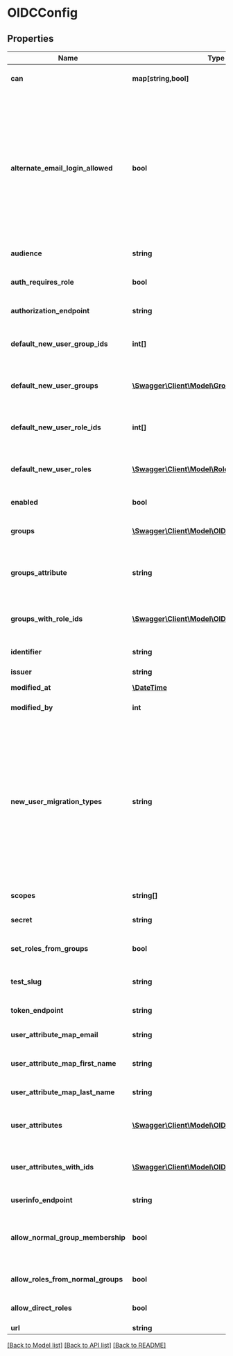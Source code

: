 # OIDCConfig

## Properties
Name | Type | Description | Notes
------------ | ------------- | ------------- | -------------
**can** | **map[string,bool]** | Operations the current user is able to perform on this object | [optional] 
**alternate_email_login_allowed** | **bool** | Allow alternate email-based login via &#39;/login/email&#39; for admins and for specified users with the &#39;login_special_email&#39; permission. This option is useful as a fallback during ldap setup, if ldap config problems occur later, or if you need to support some users who are not in your ldap directory. Looker email/password logins are always disabled for regular users when ldap is enabled. | [optional] 
**audience** | **string** | OpenID Provider Audience | [optional] 
**auth_requires_role** | **bool** | Users will not be allowed to login at all unless a role for them is found in OIDC if set to true | [optional] 
**authorization_endpoint** | **string** | OpenID Provider Authorization Url | [optional] 
**default_new_user_group_ids** | **int[]** | (Write-Only) Array of ids of groups that will be applied to new users the first time they login via OIDC | [optional] 
**default_new_user_groups** | [**\Swagger\Client\Model\Group[]**](Group.md) | (Read-only) Groups that will be applied to new users the first time they login via OIDC | [optional] 
**default_new_user_role_ids** | **int[]** | (Write-Only) Array of ids of roles that will be applied to new users the first time they login via OIDC | [optional] 
**default_new_user_roles** | [**\Swagger\Client\Model\Role[]**](Role.md) | (Read-only) Roles that will be applied to new users the first time they login via OIDC | [optional] 
**enabled** | **bool** | Enable/Disable OIDC authentication for the server | [optional] 
**groups** | [**\Swagger\Client\Model\OIDCGroupRead[]**](OIDCGroupRead.md) | (Read-only) Array of mappings between OIDC Groups and Looker Roles | [optional] 
**groups_attribute** | **string** | Name of user record attributes used to indicate groups. Used when &#39;groups_finder_type&#39; is set to &#39;grouped_attribute_values&#39; | [optional] 
**groups_with_role_ids** | [**\Swagger\Client\Model\OIDCGroupWrite[]**](OIDCGroupWrite.md) | (Read/Write) Array of mappings between OIDC Groups and arrays of Looker Role ids | [optional] 
**identifier** | **string** | Relying Party Identifier (provided by OpenID Provider) | [optional] 
**issuer** | **string** | OpenID Provider Issuer | [optional] 
**modified_at** | [**\DateTime**](\DateTime.md) | When this config was last modified | [optional] 
**modified_by** | **int** | User id of user who last modified this config | [optional] 
**new_user_migration_types** | **string** | Merge first-time oidc login to existing user account by email addresses. When a user logs in for the first time via oidc this option will connect this user into their existing account by finding the account with a matching email address by testing the given types of credentials for existing users. Otherwise a new user account will be created for the user. This list (if provided) must be a comma separated list of string like &#39;email,ldap,google&#39; | [optional] 
**scopes** | **string[]** | Array of scopes to request. | [optional] 
**secret** | **string** | (Write-Only) Relying Party Secret (provided by OpenID Provider) | [optional] 
**set_roles_from_groups** | **bool** | Set user roles in Looker based on groups from OIDC | [optional] 
**test_slug** | **string** | Slug to identify configurations that are created in order to run a OIDC config test | [optional] 
**token_endpoint** | **string** | OpenID Provider Token Url | [optional] 
**user_attribute_map_email** | **string** | Name of user record attributes used to indicate email address field | [optional] 
**user_attribute_map_first_name** | **string** | Name of user record attributes used to indicate first name | [optional] 
**user_attribute_map_last_name** | **string** | Name of user record attributes used to indicate last name | [optional] 
**user_attributes** | [**\Swagger\Client\Model\OIDCUserAttributeRead[]**](OIDCUserAttributeRead.md) | (Read-only) Array of mappings between OIDC User Attributes and Looker User Attributes | [optional] 
**user_attributes_with_ids** | [**\Swagger\Client\Model\OIDCUserAttributeWrite[]**](OIDCUserAttributeWrite.md) | (Read/Write) Array of mappings between OIDC User Attributes and arrays of Looker User Attribute ids | [optional] 
**userinfo_endpoint** | **string** | OpenID Provider User Information Url | [optional] 
**allow_normal_group_membership** | **bool** | Allow OIDC auth&#39;d users to be members of non-reflected Looker groups. If &#39;false&#39;, user will be removed from non-reflected groups on login. | [optional] 
**allow_roles_from_normal_groups** | **bool** | OIDC auth&#39;d users will inherit roles from non-reflected Looker groups. | [optional] 
**allow_direct_roles** | **bool** | Allows roles to be directly assigned to OIDC auth&#39;d users. | [optional] 
**url** | **string** | Link to get this item | [optional] 

[[Back to Model list]](../README.md#documentation-for-models) [[Back to API list]](../README.md#documentation-for-api-endpoints) [[Back to README]](../README.md)


